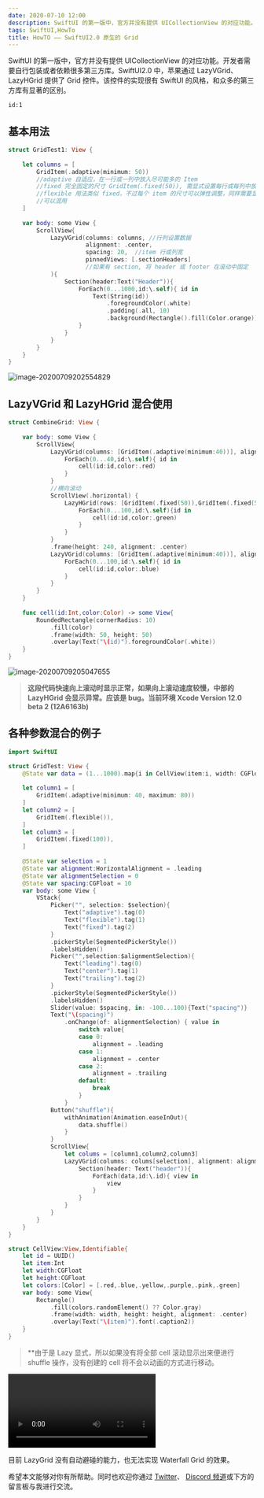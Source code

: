```yaml
---
date: 2020-07-10 12:00
description: SwiftUI 的第一版中，官方并没有提供 UICollectionView 的对应功能。开发者需要自行包装或者依赖很多第三方库。SwiftUI2.0 中，苹果通过 LazyVGrid、LazyHGrid 提供了 Grid 控件。该控件的实现很有 SwiftUI 的风格，和众多的第三方库有显著的区别。
tags: SwiftUI,HowTo
title: HowTO —— SwiftUI2.0 原生的 Grid
---
```


SwiftUI 的第一版中，官方并没有提供 UICollectionView 的对应功能。开发者需要自行包装或者依赖很多第三方库。SwiftUI2.0 中，苹果通过 LazyVGrid、LazyHGrid 提供了 Grid 控件。该控件的实现很有 SwiftUI 的风格，和众多的第三方库有显著的区别。

```responser
id:1
```

## 基本用法 ##

```swift
struct GridTest1: View {
    
    let columns = [
        GridItem(.adaptive(minimum: 50))
        //adaptive 自适应，在一行或一列中放入尽可能多的 Item
        //fixed 完全固定的尺寸 GridItem(.fixed(50)), 需显式设置每行或每列中放入的 item 数量
        //flexible 用法类似 fixed，不过每个 item 的尺寸可以弹性调整，同样需要显式设置 item 数量
        //可以混用
    ]
    
    var body: some View {
        ScrollView{
            LazyVGrid(columns: columns, //行列设置数据
                      alignment: .center,
                      spacing: 20,  //item 行或列宽
                      pinnedViews: [.sectionHeaders] 
                      //如果有 section, 将 header 或 footer 在滚动中固定
            ){
                Section(header:Text("Header")){
                    ForEach(0...1000,id:\.self){ id in
                        Text(String(id))
                            .foregroundColor(.white)
                            .padding(.all, 10)
                            .background(Rectangle().fill(Color.orange))
                    }
                }
            }
        }
    }
}

```

![image-20200709202554829](https://cdn.fatbobman.com/howto-swiftui-grid1.png)

## LazyVGrid 和 LazyHGrid 混合使用 ##

```swift
struct CombineGrid: View {
    
    var body: some View {
        ScrollView{
            LazyVGrid(columns: [GridItem(.adaptive(minimum:40))], alignment: .center, spacing: 10){
                ForEach(0...40,id:\.self){ id in
                    cell(id:id,color:.red)
                }
            }
            //横向滚动
            ScrollView(.horizontal) {
                LazyHGrid(rows: [GridItem(.fixed(50)),GridItem(.fixed(50))]){
                    ForEach(0...100,id:\.self){id in
                        cell(id:id,color:.green)
                    }
                }
            }
            .frame(height: 240, alignment: .center)
            LazyVGrid(columns: [GridItem(.adaptive(minimum:40))], alignment: .center, spacing: 10){
                ForEach(0...100,id:\.self){ id in
                    cell(id:id,color:.blue)
                }
            }
        }
    }
    
    func cell(id:Int,color:Color) -> some View{
        RoundedRectangle(cornerRadius: 10)
            .fill(color)
            .frame(width: 50, height: 50)
            .overlay(Text("\(id)").foregroundColor(.white))
    }
}
```

![image-20200709205047655](https://cdn.fatbobman.com/howto-swiftui-grid2.png)

> **这段代码快速向上滚动时显示正常，如果向上滚动速度较慢，中部的 LazyHGrid 会显示异常。应该是 bug。当前环境 Xcode Version 12.0 beta 2 (12A6163b)**

## 各种参数混合的例子 ##

```swift
import SwiftUI

struct GridTest: View {
    @State var data = (1...1000).map{i in CellView(item:i, width: CGFloat(Int.random(in: 30...100)), height: CGFloat(Int.random(in: 40...80)))}
    
    let column1 = [
        GridItem(.adaptive(minimum: 40, maximum: 80))
    ]
    let column2 = [
        GridItem(.flexible()),
    ]
    let column3 = [
        GridItem(.fixed(100)),
    ]
    
    @State var selection = 1
    @State var alignment:HorizontalAlignment = .leading
    @State var alignmentSelection = 0
    @State var spacing:CGFloat = 10
    var body: some View {
        VStack{
            Picker("", selection: $selection){
                Text("adaptive").tag(0)
                Text("flexible").tag(1)
                Text("fixed").tag(2)
            }
            .pickerStyle(SegmentedPickerStyle())
            .labelsHidden()
            Picker("",selection:$alignmentSelection){
                Text("leading").tag(0)
                Text("center").tag(1)
                Text("trailing").tag(2)
            }
            .pickerStyle(SegmentedPickerStyle())
            .labelsHidden()
            Slider(value: $spacing, in: -100...100){Text("spacing")}
            Text("\(spacing)")
                .onChange(of: alignmentSelection) { value in
                    switch value{
                    case 0:
                        alignment = .leading
                    case 1:
                        alignment = .center
                    case 2:
                        alignment = .trailing
                    default:
                        break
                    }
                }
            Button("shuffle"){
                withAnimation(Animation.easeInOut){
                    data.shuffle()
                }
            }
            ScrollView{
                let colums = [column1,column2,column3]
                LazyVGrid(columns: colums[selection], alignment: alignment, spacing: spacing, pinnedViews: [.sectionHeaders]){
                    Section(header: Text("header")){
                        ForEach(data,id:\.id){ view in
                            view
                        }
                    }
                }
            }
        }
    }
}

struct CellView:View,Identifiable{
    let id = UUID()
    let item:Int
    let width:CGFloat
    let height:CGFloat
    let colors:[Color] = [.red,.blue,.yellow,.purple,.pink,.green]
    var body: some View{
        Rectangle()
            .fill(colors.randomElement() ?? Color.gray)
            .frame(width: width, height: height, alignment: .center)
            .overlay(Text("\(item)").font(.caption2))
    }
}

```

> **由于是 Lazy 显式，所以如果没有将全部 cell 滚动显示出来便进行 shuffle 操作，没有创建的 cell 将不会以动画的方式进行移动。

<video src="https://cdn.fatbobman.com/howto-swiftui-gridvideo.mov" controls = "controls" >你的浏览器不支持本视频</video>

目前 LazyGrid 没有自动避碰的能力，也无法实现 Waterfall Grid 的效果。

希望本文能够对你有所帮助。同时也欢迎你通过 [Twitter](https://twitter.com/fatbobman)、 [Discord 频道](https://discord.gg/ApqXmy5pQJ)或下方的留言板与我进行交流。
